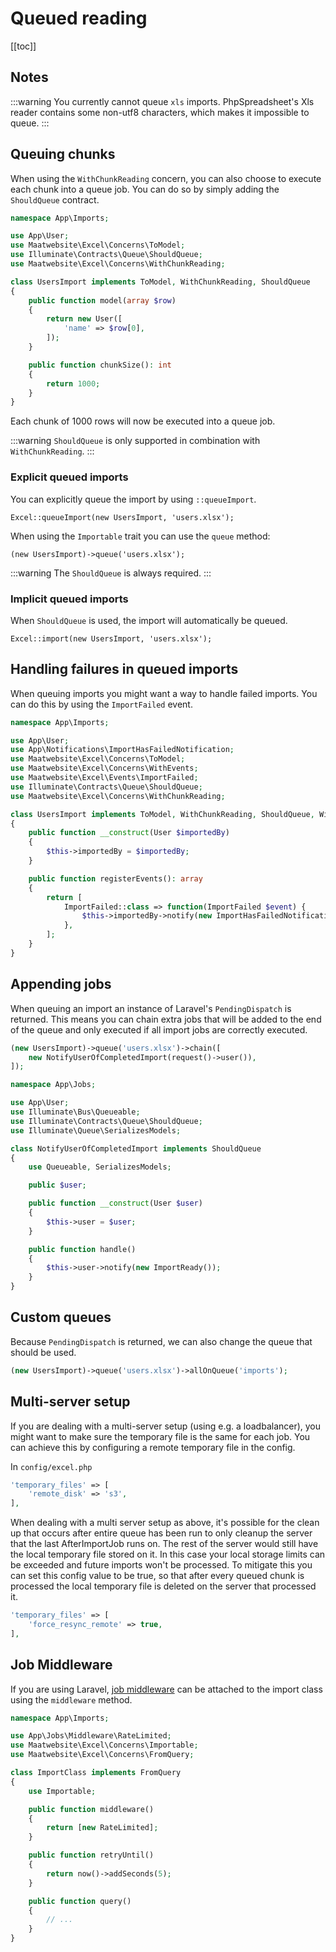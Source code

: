 # Queued reading

[[toc]]

## Notes
:::warning
You currently cannot queue `xls` imports. PhpSpreadsheet's Xls reader contains some non-utf8 characters, which makes it impossible to queue.
:::


## Queuing chunks

When using the `WithChunkReading` concern, you can also choose to execute each chunk into a queue job. You can do so by simply adding the `ShouldQueue` contract.

```php
namespace App\Imports;

use App\User;
use Maatwebsite\Excel\Concerns\ToModel;
use Illuminate\Contracts\Queue\ShouldQueue;
use Maatwebsite\Excel\Concerns\WithChunkReading;

class UsersImport implements ToModel, WithChunkReading, ShouldQueue
{
    public function model(array $row)
    {
        return new User([
            'name' => $row[0],
        ]);
    }

    public function chunkSize(): int
    {
        return 1000;
    }
}
```

Each chunk of 1000 rows will now be executed into a queue job.

:::warning
`ShouldQueue` is only supported in combination with `WithChunkReading`.
:::

### Explicit queued imports

You can explicitly queue the import by using `::queueImport`.

```
Excel::queueImport(new UsersImport, 'users.xlsx');
```

When using the `Importable` trait you can use the `queue` method:

```
(new UsersImport)->queue('users.xlsx');
```

:::warning
The `ShouldQueue` is always required.
:::

### Implicit queued imports

When `ShouldQueue` is used, the import will automatically be queued.

```
Excel::import(new UsersImport, 'users.xlsx');
```

## Handling failures in queued imports

When queuing imports you might want a way to handle failed imports. You can do this by using the `ImportFailed` event.

```php
namespace App\Imports;

use App\User;
use App\Notifications\ImportHasFailedNotification;
use Maatwebsite\Excel\Concerns\ToModel;
use Maatwebsite\Excel\Concerns\WithEvents;
use Maatwebsite\Excel\Events\ImportFailed;
use Illuminate\Contracts\Queue\ShouldQueue;
use Maatwebsite\Excel\Concerns\WithChunkReading;

class UsersImport implements ToModel, WithChunkReading, ShouldQueue, WithEvents
{
    public function __construct(User $importedBy)
    {
        $this->importedBy = $importedBy;
    }

    public function registerEvents(): array
    {
        return [
            ImportFailed::class => function(ImportFailed $event) {
                $this->importedBy->notify(new ImportHasFailedNotification);
            },
        ];
    }
}
```

## Appending jobs

When queuing an import an instance of Laravel's `PendingDispatch` is returned. This means you can chain extra jobs that will be added to the end of the queue and only executed if all import jobs are correctly executed.

```php
(new UsersImport)->queue('users.xlsx')->chain([
    new NotifyUserOfCompletedImport(request()->user()),
]);
```

```php
namespace App\Jobs;

use App\User;
use Illuminate\Bus\Queueable;
use Illuminate\Contracts\Queue\ShouldQueue;
use Illuminate\Queue\SerializesModels;

class NotifyUserOfCompletedImport implements ShouldQueue
{
    use Queueable, SerializesModels;

    public $user;

    public function __construct(User $user)
    {
        $this->user = $user;
    }

    public function handle()
    {
        $this->user->notify(new ImportReady());
    }
}
```

## Custom queues

Because `PendingDispatch` is returned, we can also change the queue that should be used.

```php
(new UsersImport)->queue('users.xlsx')->allOnQueue('imports');
```

## Multi-server setup

If you are dealing with a multi-server setup (using e.g. a loadbalancer), you might want to make sure the temporary file is the same for each job. You can achieve this by configuring a remote temporary file in the config.

In `config/excel.php`

```php
'temporary_files' => [
    'remote_disk' => 's3',
],
```

When dealing with a multi server setup as above, it's possible for the clean up that occurs after entire queue has been run to only cleanup the server that the last AfterImportJob runs on. The rest of the server would still have the local temporary file stored on it. In this case your local storage limits can be exceeded and future imports won't be processed. To mitigate this you can set this config value to be true, so that after every queued chunk is processed the local temporary file is deleted on the server that processed it.

```php
'temporary_files' => [
    'force_resync_remote' => true,
],
```


## Job Middleware

If you are using Laravel, [job middleware](https://laravel.com/docs/7.x/queues#job-middleware) can be attached to the import class using the `middleware` method.

```php
namespace App\Imports;

use App\Jobs\Middleware\RateLimited;
use Maatwebsite\Excel\Concerns\Importable;
use Maatwebsite\Excel\Concerns\FromQuery;

class ImportClass implements FromQuery
{
    use Importable;

    public function middleware()
    {
        return [new RateLimited];
    }

    public function retryUntil()
    {
        return now()->addSeconds(5);
    }

    public function query()
    {
        // ...
    }
}
```

